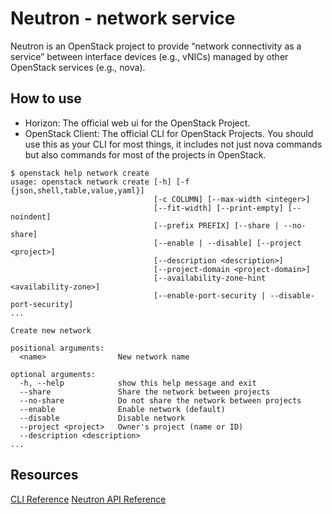# Neutron - network service
Neutron is an OpenStack project to provide “network connectivity as a service” between interface devices (e.g., vNICs) managed by other OpenStack services (e.g., nova).

## How to use
- Horizon: The official web ui for the OpenStack Project.
- OpenStack Client: The official CLI for OpenStack Projects. You should use this as your CLI for most things, it includes not just nova commands but also commands for most of the projects in OpenStack.

```
$ openstack help network create
usage: openstack network create [-h] [-f {json,shell,table,value,yaml}]
                                [-c COLUMN] [--max-width <integer>]
                                [--fit-width] [--print-empty] [--noindent]
                                [--prefix PREFIX] [--share | --no-share]
                                [--enable | --disable] [--project <project>]
                                [--description <description>]
                                [--project-domain <project-domain>]
                                [--availability-zone-hint <availability-zone>]
                                [--enable-port-security | --disable-port-security]
...

Create new network

positional arguments:
  <name>                New network name

optional arguments:
  -h, --help            show this help message and exit
  --share               Share the network between projects
  --no-share            Do not share the network between projects
  --enable              Enable network (default)
  --disable             Disable network
  --project <project>   Owner's project (name or ID)
  --description <description>
...
```

## Resources
[CLI Reference](https://docs.openstack.org/neutron/queens/cli/index.html)
[Neutron API Reference](https://developer.openstack.org/api-ref/network/)

